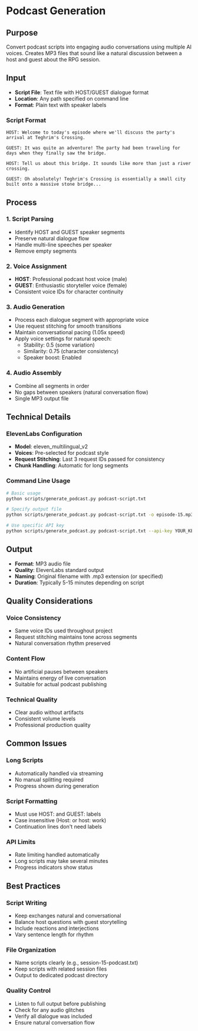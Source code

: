 # Podcast Generation

## Purpose

Convert podcast scripts into engaging audio conversations using multiple AI voices. Creates MP3 files that sound like a natural discussion between a host and guest about the RPG session.

## Input

- **Script File**: Text file with HOST/GUEST dialogue format
- **Location**: Any path specified on command line
- **Format**: Plain text with speaker labels

### Script Format

```
HOST: Welcome to today's episode where we'll discuss the party's arrival at Teghrim's Crossing.

GUEST: It was quite an adventure! The party had been traveling for days when they finally saw the bridge.

HOST: Tell us about this bridge. It sounds like more than just a river crossing.

GUEST: Oh absolutely! Teghrim's Crossing is essentially a small city built onto a massive stone bridge...
```

## Process

### 1. Script Parsing
- Identify HOST and GUEST speaker segments
- Preserve natural dialogue flow
- Handle multi-line speeches per speaker
- Remove empty segments

### 2. Voice Assignment
- **HOST**: Professional podcast host voice (male)
- **GUEST**: Enthusiastic storyteller voice (female)
- Consistent voice IDs for character continuity

### 3. Audio Generation
- Process each dialogue segment with appropriate voice
- Use request stitching for smooth transitions
- Maintain conversational pacing (1.05x speed)
- Apply voice settings for natural speech:
  - Stability: 0.5 (some variation)
  - Similarity: 0.75 (character consistency)
  - Speaker boost: Enabled

### 4. Audio Assembly
- Combine all segments in order
- No gaps between speakers (natural conversation flow)
- Single MP3 output file

## Technical Details

### ElevenLabs Configuration
- **Model**: eleven_multilingual_v2
- **Voices**: Pre-selected for podcast style
- **Request Stitching**: Last 3 request IDs passed for consistency
- **Chunk Handling**: Automatic for long segments

### Command Line Usage

```bash
# Basic usage
python scripts/generate_podcast.py podcast-script.txt

# Specify output file
python scripts/generate_podcast.py podcast-script.txt -o episode-15.mp3

# Use specific API key
python scripts/generate_podcast.py podcast-script.txt --api-key YOUR_KEY
```

## Output

- **Format**: MP3 audio file
- **Quality**: ElevenLabs standard output
- **Naming**: Original filename with .mp3 extension (or specified)
- **Duration**: Typically 5-15 minutes depending on script

## Quality Considerations

### Voice Consistency
- Same voice IDs used throughout project
- Request stitching maintains tone across segments
- Natural conversation rhythm preserved

### Content Flow
- No artificial pauses between speakers
- Maintains energy of live conversation
- Suitable for actual podcast publishing

### Technical Quality
- Clear audio without artifacts
- Consistent volume levels
- Professional production quality

## Common Issues

### Long Scripts
- Automatically handled via streaming
- No manual splitting required
- Progress shown during generation

### Script Formatting
- Must use HOST: and GUEST: labels
- Case insensitive (Host: or host: work)
- Continuation lines don't need labels

### API Limits
- Rate limiting handled automatically
- Long scripts may take several minutes
- Progress indicators show status

## Best Practices

### Script Writing
- Keep exchanges natural and conversational
- Balance host questions with guest storytelling
- Include reactions and interjections
- Vary sentence length for rhythm

### File Organization
- Name scripts clearly (e.g., session-15-podcast.txt)
- Keep scripts with related session files
- Output to dedicated podcast directory

### Quality Control
- Listen to full output before publishing
- Check for any audio glitches
- Verify all dialogue was included
- Ensure natural conversation flow